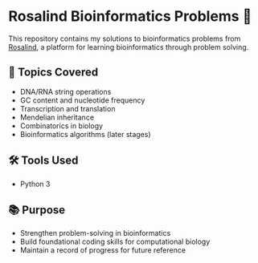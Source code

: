 # Rosalind Bioinformatics Problems 🧬

This repository contains my solutions to bioinformatics problems from [Rosalind](http://rosalind.info/), a platform for learning bioinformatics through problem solving.

## 📌 Topics Covered
- DNA/RNA string operations
- GC content and nucleotide frequency
- Transcription and translation
- Mendelian inheritance
- Combinatorics in biology
- Bioinformatics algorithms (later stages)

## 🛠️ Tools Used
- Python 3

## 📚 Purpose
- Strengthen problem-solving in bioinformatics
- Build foundational coding skills for computational biology
- Maintain a record of progress for future reference
